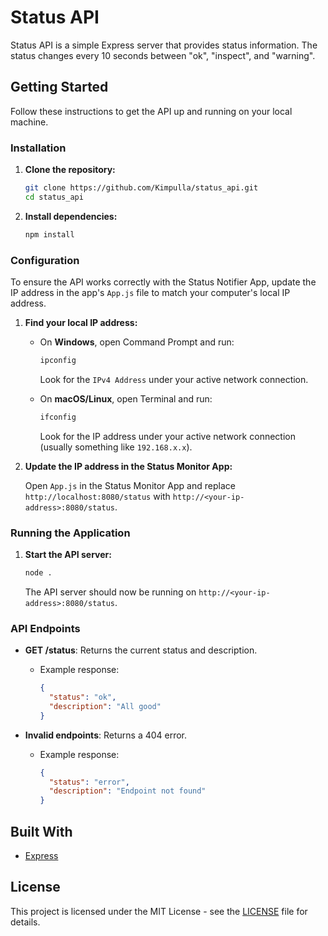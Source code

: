 # Status API

Status API is a simple Express server that provides status information. The status changes every 10 seconds between "ok", "inspect", and "warning".

## Getting Started

Follow these instructions to get the API up and running on your local machine.


### Installation

1. **Clone the repository:**

    ```sh
    git clone https://github.com/Kimpulla/status_api.git
    cd status_api
    ```

2. **Install dependencies:**

    ```sh
    npm install
    ```

### Configuration

To ensure the API works correctly with the Status Notifier App, update the IP address in the app's `App.js` file to match your computer's local IP address.

1. **Find your local IP address:**

    - On **Windows**, open Command Prompt and run:
      ```sh
      ipconfig
      ```
      Look for the `IPv4 Address` under your active network connection.

    - On **macOS/Linux**, open Terminal and run:
      ```sh
      ifconfig
      ```
      Look for the IP address under your active network connection (usually something like `192.168.x.x`).

2. **Update the IP address in the Status Monitor App:**

    Open `App.js` in the Status Monitor App and replace `http://localhost:8080/status` with `http://<your-ip-address>:8080/status`.

### Running the Application

1. **Start the API server:**

    ```sh
    node .
    ```

    The API server should now be running on `http://<your-ip-address>:8080/status`.

### API Endpoints

- **GET /status**: Returns the current status and description.
  - Example response:
    ```json
    {
      "status": "ok",
      "description": "All good"
    }
    ```

- **Invalid endpoints**: Returns a 404 error.
  - Example response:
    ```json
    {
      "status": "error",
      "description": "Endpoint not found"
    }
    ```

## Built With

- [Express](https://expressjs.com/)


## License

This project is licensed under the MIT License - see the [LICENSE](LICENSE) file for details.
